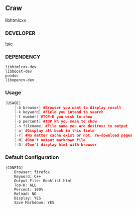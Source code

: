 ## Craw
libhtmlcxx
### DEVELOPER
[!pic](https://github.com/zyy34472/Crawl/blob/master/IDLER.png)
### DEPENDENCY
```
libhtmlcxx-dev
libboost-dev
pandoc
libopencv-dev
```

### Usage
```c++
[USAGE]
	[-b browser] #Browser you want to display result
	[-k keyword] #Field you intend to search
	[-t number] #TOP-K you wish to show
	[-p percent] #TOP k% you mean to show
	[-n filename] #File name you are desirous to output
	[-a] #Display all book in this field
	[-r] #No matter cache exist or not, re-download pages
	[-N] #Don't output markdown file
	[-D] #Don't display html with browser

```
### Default Configuration
```c++11
[CONFIG]
	Browser: firefox
	Keyword: C++
	Output File: Booklist.html
	Top-K: ALL
	Percent: 100% 
	Reload: NO
	Display: YES
	Save Markdown: YES

```
 


